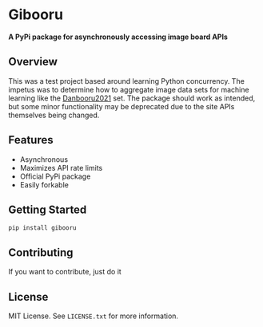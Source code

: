 # Gibooru
**A PyPi package for asynchronously accessing image board APIs**

## Overview
This was a test project based around learning Python concurrency. The impetus was to determine how to aggregate image data sets for machine learning like the [Danbooru2021](https://www.gwern.net/Danbooru2021#danbooru2020) set. The package should work as intended, but some minor functionality may be deprecated due to the site APIs themselves being changed.

## Features
- Asynchronous
- Maximizes API rate limits
- Official PyPi package
- Easily forkable

## Getting Started
`pip install gibooru`

## Contributing
If you want to contribute, just do it

## License
MIT License. See `LICENSE.txt` for more information.
